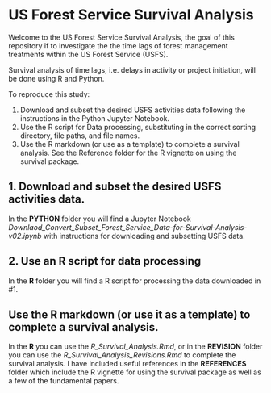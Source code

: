 # US Forest Service Survival Analysis
Welcome to the US Forest Service Survival Analysis, the goal of this repository if to investigate the the time lags of forest management treatments within the US Forest Service (USFS). 

Survival analysis of time lags, i.e. delays in activity or project initiation, will be done using R and Python.

To reproduce this study:
1. Download and subset the desired USFS activities data following the instructions in the Python Jupyter Notebook.
2. Use the R script for Data processing, substituting in the correct sorting directory, file paths, and file names. 
3. Use the R markdown (or use as a template) to complete a survival analysis. See the Reference folder for the R vignette on using the survival package. 

## 1. Download and subset the desired USFS activities data.

In the **PYTHON** folder you will find a Jupyter Notebook *Downlaod_Convert_Subset_Forest_Service_Data-for-Survival-Analysis-v02.ipynb* with instructions for downloading and subsetting USFS data.

## 2. Use an R script for data processing

In the **R** folder you will find a R script for processing the data downloaded in #1. 

## Use the R markdown (or use it as a template) to complete a survival analysis. 

In the **R** you can use the *R_Survival_Analysis.Rmd*, or in the **REVISION** folder you can use the *R_Survival_Analysis_Revisions.Rmd* to complete the survival analysis. I have included useful references in the **REFERENCES** folder which include the R vignette for using the survival package as well as a few of the fundamental papers.
